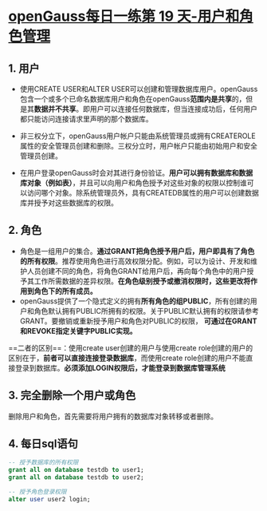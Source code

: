 # [openGauss每日一练第 19 天-用户和角色管理](https://www.modb.pro/db/579956)

## 1. 用户
- 使用CREATE USER和ALTER USER可以创建和管理数据库用户。openGauss包含一个或多个已命名数据库用户和角色在openGauss**范围内是共享**的，但是其**数据并不共享**。即用户可以连接任何数据库，但当连接成功后，任何用户都只能访问连接请求里声明的那个数据库。

- 非三权分立下，openGauss用户帐户只能由系统管理员或拥有CREATEROLE属性的安全管理员创建和删除。三权分立时，用户帐户只能由初始用户和安全管理员创建。

- 在用户登录openGauss时会对其进行身份验证。**用户可以拥有数据库和数据库对象（例如表）**，并且可以向用户和角色授予对这些对象的权限以控制谁可以访问哪个对象。除系统管理员外，具有CREATEDB属性的用户可以创建数据库并授予对这些数据库的权限。


## 2. 角色
- 角色是一组用户的集合。**通过GRANT把角色授予用户后，用户即具有了角色的所有权限**。推荐使用角色进行高效权限分配。例如，可以为设计、开发和维护人员创建不同的角色，将角色GRANT给用户后，再向每个角色中的用户授予其工作所需数据的差异权限。**在角色级别授予或撤消权限时，这些更改将作用到角色下的所有成员。**
- openGauss提供了一个隐式定义的拥有**所有角色的组PUBLIC**，所有创建的用户和角色默认拥有PUBLIC所拥有的权限。关于PUBLIC默认拥有的权限请参考GRANT。要撤销或重新授予用户和角色对PUBLIC的权限， **可通过在GRANT和REVOKE指定关键字PUBLIC实现。**

==二者的区别==：使用create user创建的用户与使用create role创建的用户的区别在于，**前者可以直接连接登录数据库**，而使用create role创建的用户不能直接登录到数据库。**必须添加LOGIN权限后，才能登录到数据库管理系统**

## 3. 完全删除一个用户或角色
删除用户和角色，首先需要将用户拥有的数据库对象转移或者删除。


## 4. 每日sql语句
```sql
-- 授予数据库的所有权限
grant all on database testdb to user1;
grant all on database testdb to user2;

```

```sql
-- 授予角色登录权限
alter user user2 login;
```